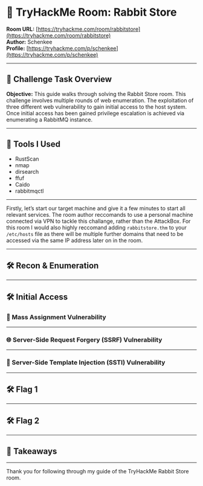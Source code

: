# 🧠 TryHackMe Room: Rabbit Store

**Room URL:** [https://tryhackme.com/room/rabbitstore](https://tryhackme.com/room/rabbitstore)  
**Author:** Schenkee  
**Profile:** [https://tryhackme.com/p/schenkee](https://tryhackme.com/p/schenkee)  

---

## 🧩 Challenge Task Overview  

**Objective:**  This guide walks through solving the Rabbit Store room. This challenge involves multiple rounds of web enumeration. The exploitation of three different web vulnerability to gain initial access to the host system. Once initial access has been gained privilege escalation is achieved via enumerating a RabbitMQ instance.


---

## 🧰 Tools I Used  
- RustScan  
- nmap  
- dirsearch  
- ffuf  
- Caido  
- rabbitmqctl  

---

Firstly, let’s start our target machine and give it a few minutes to start all relevant services. The room author reccomands to use a personal machine connected via VPN to tackle this challange, rather than the AttackBox. For this room I would also highly reccomand adding `rabbitstore.thm` to your `/etc/hosts` file as there will be multiple further domains that need to be accessed via the same IP address later on in the room.

---

## 🛠️ Recon & Enumeration 



---

## 🛠️ Initial Access

### 🔑 Mass Assignment Vulnerability

---


### 🌐 Server-Side Request Forgery (SSRF) Vulnerability

---

### 🧩 Server-Side Template Injection (SSTI) Vulnerability


---

## 🛠️ Flag 1 



---

## 🛠️ Flag 2


---

## 🧠 Takeaways  


---

Thank you for following through my guide of the TryHackMe Rabbit Store room.

